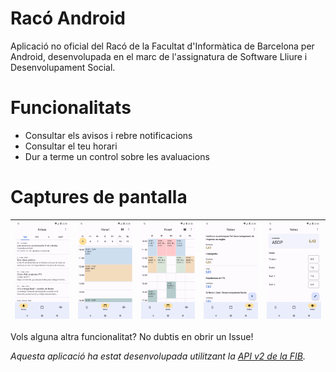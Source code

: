 # Racó Android

Aplicació no oficial del Racó de la Facultat d'Informàtica de Barcelona per Android, desenvolupada en el marc
de l'assignatura de Software Lliure i Desenvolupament Social.

# Funcionalitats

- Consultar els avisos i rebre notificacions
- Consultar el teu horari
- Dur a terme un control sobre les avaluacions

# Captures de pantalla

| ![Screenshot 1](/screenshots/screenshot1.png) | ![Screenshot 2](/screenshots/screenshot2.png) | ![Screenshot 3](/screenshots/screenshot3.png) | ![Screenshot 4](/screenshots/screenshot4.png) | ![Screenshot 5](/screenshots/screenshot5.png)
|-----------------------------------------------|-----------------------------------------------|-----------------------------------------------|-----------------------------------------------|-----------------------------------------------|


Vols alguna altra funcionalitat? No dubtis en obrir un Issue!

*Aquesta aplicació ha estat desenvolupada utilitzant la [API v2 de la FIB](https://api.fib.upc.edu/).*
